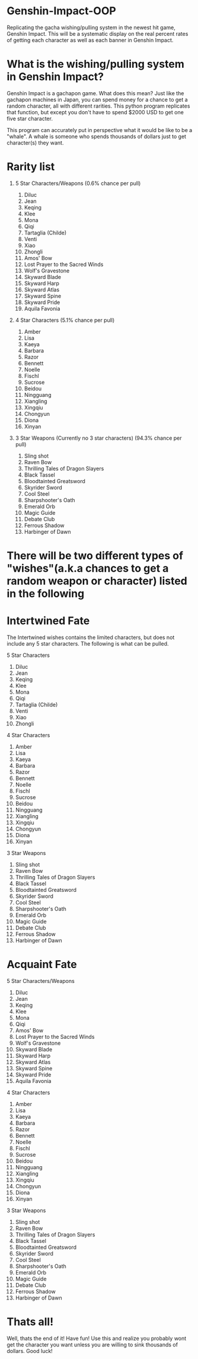 # Genshin-Impact-OOP

 Replicating the gacha wishing/pulling system in the newest hit game, Genshin Impact. This will be a systematic display on the real percent rates of getting each character as well as each banner in Genshin Impact.


# What is the wishing/pulling system in Genshin Impact?

Genshin Impact is a gachapon game. What does this mean? Just like the gachapon machines in Japan, you can spend money for a chance to get a random character, all with different rarities. This python program replicates that function, but except you don't have to spend $2000 USD to get one five star character. 

This program can accurately put in perspective what it would be like to be a "whale". A whale is someone who spends thousands of dollars just to get character(s) they want. 

# Rarity list

1. 5 Star Characters/Weapons (0.6% chance per pull)
 
   1. Diluc
   2. Jean
   3. Keqing
   4. Klee
   5. Mona
   6. Qiqi
   7. Tartaglia (Childe)
   8. Venti
   9. Xiao
   10. Zhongli
   11. Amos' Bow
   12. Lost Prayer to the Sacred Winds
   13. Wolf's Gravestone
   14. Skyward Blade
   15. Skyward Harp
   16. Skyward Atlas
   17. Skyward Spine
   18. Skyward Pride
   19. Aquila Favonia
   

2. 4 Star Characters (5.1% chance per pull)
   
   1. Amber
   2. Lisa
   3. Kaeya
   4. Barbara
   5. Razor
   6. Bennett
   7. Noelle
   8. Fischl
   9. Sucrose
   10. Beidou
   11. Ningguang
   12. Xiangling
   13. Xingqiu
   14. Chongyun
   15. Diona
   16. Xinyan

3. 3 Star Weapons (Currently no 3 star characters) (94.3% chance per pull)
   
   1. Sling shot
   2. Raven Bow
   3. Thrilling Tales of Dragon Slayers
   4. Black Tassel
   5. Bloodtainted Greatsword
   6. Skyrider Sword
   7. Cool Steel
   8. Sharpshooter's Oath
   9. Emerald Orb
   10. Magic Guide
   11. Debate Club
   12. Ferrous Shadow
   13. Harbinger of Dawn
   
   
# There will be two different types of "wishes"(a.k.a chances to get a random weapon or character) listed in the following

# Intertwined Fate 

  The Intertwined wishes contains the limited characters, but does not include any 5 star characters. The following is what can be pulled.
 
5 Star Characters
 
   1. Diluc
   2. Jean
   3. Keqing
   4. Klee
   5. Mona
   6. Qiqi
   7. Tartaglia (Childe)
   8. Venti
   9. Xiao
   10. Zhongli
   

4 Star Characters
  
   1. Amber
   2. Lisa
   3. Kaeya
   4. Barbara
   5. Razor
   6. Bennett
   7. Noelle
   8. Fischl
   9. Sucrose
   10. Beidou
   11. Ningguang
   12. Xiangling
   13. Xingqiu
   14. Chongyun
   15. Diona
   16. Xinyan
   
3 Star Weapons

   1. Sling shot
   2. Raven Bow
   3. Thrilling Tales of Dragon Slayers
   4. Black Tassel
   5. Bloodtainted Greatsword
   6. Skyrider Sword
   7. Cool Steel
   8. Sharpshooter's Oath
   9. Emerald Orb
   10. Magic Guide
   11. Debate Club
   12. Ferrous Shadow
   13. Harbinger of Dawn
   
# Acquaint Fate

5 Star Characters/Weapons

   1. Diluc
   2. Jean
   3. Keqing
   4. Klee
   5. Mona
   6. Qiqi
   7. Amos' Bow
   8. Lost Prayer to the Sacred Winds
   9. Wolf's Gravestone
   10. Skyward Blade
   11. Skyward Harp
   12. Skyward Atlas
   13. Skyward Spine
   14. Skyward Pride
   15. Aquila Favonia
   
4 Star Characters
  
   1. Amber
   2. Lisa
   3. Kaeya
   4. Barbara
   5. Razor
   6. Bennett
   7. Noelle
   8. Fischl
   9. Sucrose
   10. Beidou
   11. Ningguang
   12. Xiangling
   13. Xingqiu
   14. Chongyun
   15. Diona
   16. Xinyan
   
3 Star Weapons

   1. Sling shot
   2. Raven Bow
   3. Thrilling Tales of Dragon Slayers
   4. Black Tassel
   5. Bloodtainted Greatsword
   6. Skyrider Sword
   7. Cool Steel
   8. Sharpshooter's Oath
   9. Emerald Orb
   10. Magic Guide
   11. Debate Club
   12. Ferrous Shadow
   13. Harbinger of Dawn

# Thats all!

Well, thats the end of it! Have fun! Use this and realize you probably wont get the character you want unless you are willing to sink thousands of dollars. Good luck!
